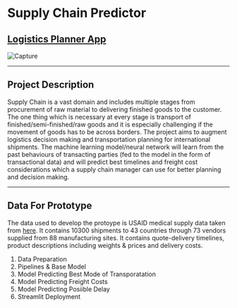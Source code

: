 # Supply Chain Predictor
## [Logistics Planner App](https://share.streamlit.io/vishalpuri13/supply_chain_predictor/main/main2.py)
![Capture](https://user-images.githubusercontent.com/58810725/144333680-8bc1f0c3-db01-4288-99c6-07dd24f0cf55.JPG)

---

## Project Description

Supply Chain is a vast domain and includes multiple stages from procurement of raw material to delivering finished goods to the customer. The one thing which is necessary at every stage is transport of finished/semi-finished/raw goods and it is especially challenging if the movement of goods has to be across borders. The project aims to augment logistics decision making and transportation planning  for international shipments. The machine learning model/neural network will learn from the past behaviours of transacting parties (fed to the model in the form of transactional data) and will predict best timelines and freight cost considerations which a supply chain manager can use for better planning and decision making.

---

## Data For Prototype

The data used to develop the protoype is USAID medical supply data taken from [here](https://data.usaid.gov/HIV-AIDS/Supply-Chain-Shipment-Pricing-Data/a3rc-nmf6). It contains 10300 shipments to 43 countries through 73 vendors supplied from 88 manufacturing sites. It contains quote-delivery timelines, product descriptions including  weights & prices and delivery costs.


1. Data Preparation
2. Pipelines & Base Model
3. Model Predicting Best Mode of Transporatation
4. Model Predicting Freight Costs
5. Model Predicting Posiible Delay 
6. Streamlit Deployment
